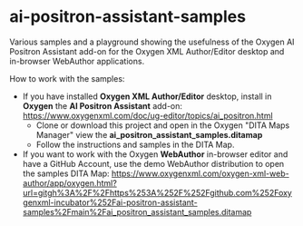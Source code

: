 # ai-positron-assistant-samples
Various samples and a playground showing the usefulness of the Oxygen AI Positron Assistant add-on for the Oxygen XML Author/Editor desktop and in-browser WebAuthor applications. 

How to work with the samples:

 - If you have installed **Oxygen XML Author/Editor** desktop, install in **Oxygen** the **AI Positron Assistant** add-on: https://www.oxygenxml.com/doc/ug-editor/topics/ai_positron.html
   - Clone or download this project and open in the Oxygen "DITA Maps Manager" view the **ai_positron_assistant_samples.ditamap**
   - Follow the instructions and samples in the DITA Map.
 - If you want to work with the Oxygen **WebAuthor** in-browser editor and have a GitHub Account, use the demo WebAuthor distribution to open the samples DITA Map: https://www.oxygenxml.com/oxygen-xml-web-author/app/oxygen.html?url=gitgh%3A%2F%2Fhttps%253A%252F%252Fgithub.com%252Foxygenxml-incubator%252Fai-positron-assistant-samples%2Fmain%2Fai_positron_assistant_samples.ditamap

